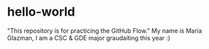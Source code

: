 # hello-world
"This repository is for practicing the GitHub Flow."
My name is Maria Glazman, I am a CSC & GDE major graudaiting this year :) 
